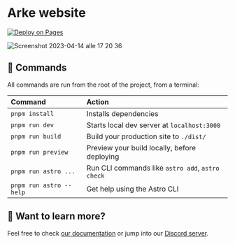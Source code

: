 # Arke website

[![Deploy on Pages](https://github.com/arkemishub/arke-website/actions/workflows/pages.yml/badge.svg)](https://github.com/arkemishub/arke-website/actions/workflows/pages.yml)

![Screenshot 2023-04-14 alle 17 20 36](https://user-images.githubusercontent.com/81776297/232085841-34c325f8-1506-4bd3-b095-46ea87f8412b.png)

## 🧞 Commands

All commands are run from the root of the project, from a terminal:

| Command                | Action                                           |
| :--------------------- | :----------------------------------------------- |
| `pnpm install`          | Installs dependencies                            |
| `pnpm run dev`          | Starts local dev server at `localhost:3000`      |
| `pnpm run build`        | Build your production site to `./dist/`          |
| `pnpm run preview`      | Preview your build locally, before deploying     |
| `pnpm run astro ...`    | Run CLI commands like `astro add`, `astro check` |
| `pnpm run astro --help` | Get help using the Astro CLI                     |

## 👀 Want to learn more?

Feel free to check [our documentation](https://docs.astro.build) or jump into our [Discord server](https://astro.build/chat).
